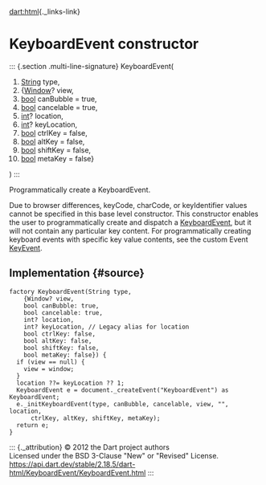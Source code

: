 [dart:html](../../dart-html/dart-html-library){._links-link}

KeyboardEvent constructor
=========================

::: {.section .multi-line-signature}
KeyboardEvent(

1.  [String](../../dart-core/string-class) type,
2.  {[Window](../window-class)? view,
3.  [bool](../../dart-core/bool-class) canBubble = true,
4.  [bool](../../dart-core/bool-class) cancelable = true,
5.  [int](../../dart-core/int-class)? location,
6.  [int](../../dart-core/int-class)? keyLocation,
7.  [bool](../../dart-core/bool-class) ctrlKey = false,
8.  [bool](../../dart-core/bool-class) altKey = false,
9.  [bool](../../dart-core/bool-class) shiftKey = false,
10. [bool](../../dart-core/bool-class) metaKey = false}

)
:::

Programmatically create a KeyboardEvent.

Due to browser differences, keyCode, charCode, or keyIdentifier values
cannot be specified in this base level constructor. This constructor
enables the user to programmatically create and dispatch a
[KeyboardEvent](../keyboardevent-class), but it will not contain any
particular key content. For programmatically creating keyboard events
with specific key value contents, see the custom Event
[KeyEvent](../keyevent-class).

Implementation {#source}
--------------

``` {.language-dart data-language="dart"}
factory KeyboardEvent(String type,
    {Window? view,
    bool canBubble: true,
    bool cancelable: true,
    int? location,
    int? keyLocation, // Legacy alias for location
    bool ctrlKey: false,
    bool altKey: false,
    bool shiftKey: false,
    bool metaKey: false}) {
  if (view == null) {
    view = window;
  }
  location ??= keyLocation ?? 1;
  KeyboardEvent e = document._createEvent("KeyboardEvent") as KeyboardEvent;
  e._initKeyboardEvent(type, canBubble, cancelable, view, "", location,
      ctrlKey, altKey, shiftKey, metaKey);
  return e;
}
```

::: {._attribution}
© 2012 the Dart project authors\
Licensed under the BSD 3-Clause \"New\" or \"Revised\" License.\
<https://api.dart.dev/stable/2.18.5/dart-html/KeyboardEvent/KeyboardEvent.html>
:::
